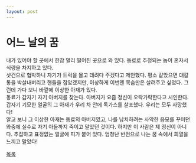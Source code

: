 ```yaml
---
layout: post
---
```

# 어느 날의 꿈

내가 있어야 할 곳에서 한참 멀리 떨어진 곳으로 와 있다. 동료로 추정되는 놈이 혼자서 식량을 차지하고 있다.   
샷건으로 협박하니 자기가 트럭을 몰고 데려다 주겠다고 제안했다. 평소 같았으면 대갈통을 박살내버리고 핸들을 잡았겠지만, 이상하게 이번엔 목숨만은 살려주고 싶었다. 그런데 가다 보니 바깥에 이상한 아재가 있다.   
동료가 갑자기 자기 아버지를 찾는다. 아버지가 요즘 정신이 오락가락한다고 시인한다. 갑자기 기묘한 얼굴의 그 아재가 우리 차 안에 독가스를 살포했다. 우리는 모두 사망했다!   
알고 보니 그 이상한 아재는 동료의 아버지였고, 나를 납치하려는 사악한 음모를 꾸미던 와중에 실수로 자기 아들까지 죽이고 말았던 것이다. 하지만 이 사람은 제 정신이 아니다. 추잡하고 표정없는 얼굴에 피가 붙어 있다. 엄청난 반전으로 나는 꿈 속에서 희열을 느끼고 말았다!



<div class="pagination">
  <a href="{{ '/List/SM/sm.html' | relative_url }}" class="prev-button" data-turbo="true">목록</a>
</div>
